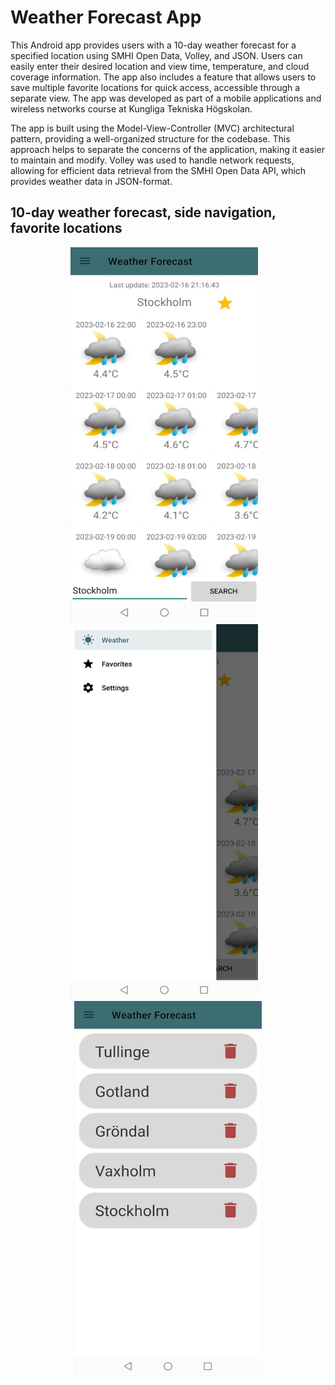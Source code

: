 # Weather Forecast App
This Android app provides users with a 10-day weather forecast for a specified location using SMHI Open Data, Volley, and JSON. Users can easily enter their desired location and view time, temperature, and cloud coverage information. The app also includes a feature that allows users to save multiple favorite locations for quick access, accessible through a separate view. The app was developed as part of a mobile applications and wireless networks course at Kungliga Tekniska Högskolan.

The app is built using the Model-View-Controller (MVC) architectural pattern, providing a well-organized structure for the codebase. This approach helps to separate the concerns of the application, making it easier to maintain and modify. Volley was used to handle network requests, allowing for efficient data retrieval from the SMHI Open Data API, which provides weather data in JSON-format.

## 10-day weather forecast, side navigation, favorite locations
<p align="center">
  <img src="weather_forecast.jpg" alt="Example image 1" width="300" height="600" style="display: inline-block;">
  &nbsp;&nbsp;
  <img src="side_navigation.jpg" alt="Example image 3" width="300" height="600" style="display: inline-block;">
  &nbsp;&nbsp;
  <img src="favorite_locations.jpg" alt="Example image 2" width="300" height="600" style="display: inline-block;">
</p>


